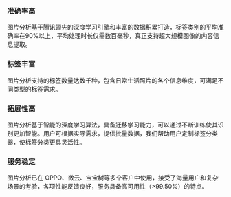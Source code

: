 ### 准确率高
图片分析基于腾讯领先的深度学习引擎和丰富的数据积累打造，标签类别的平均准确率在90%以上，平均处理时长仅需数百毫秒，真正支持超大规模图像的内容信息提取。

### 标签丰富
图片分析支持的标签数量达数千种，包含日常生活照片的各个信息维度，可满足不同类型的标签需求。

### 拓展性高
图片分析基于智能的深度学习算法，具备迁移学习能力，可以通过不断训练使其识别更加智能。用户可根据实际需求，提供批量数据，我们帮助用户定制标签分类器，使标签分类更具灵活性。 

### 服务稳定
图片分析已在 OPPO、微云、宝宝树等多个客户中使用，接受了海量用户和复杂场景的考验，各项性能反馈良好，服务具备高可用性（>99.50%）的特点。

